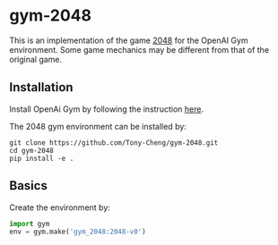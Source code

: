 # gym-2048
This is an implementation of the game [2048](<https://en.wikipedia.org/wiki/2048_(video_game)>) for the OpenAI Gym environment.
Some game mechanics may be different from that of the original game.

## Installation
Install OpenAi Gym by following the instruction [here](https://github.com/openai/gym).

The 2048 gym environment can be installed by:
```
git clone https://github.com/Tony-Cheng/gym-2048.git
cd gym-2048
pip install -e .
```

## Basics
Create the environment by:
```python
import gym
env = gym.make('gym_2048:2048-v0')
```
